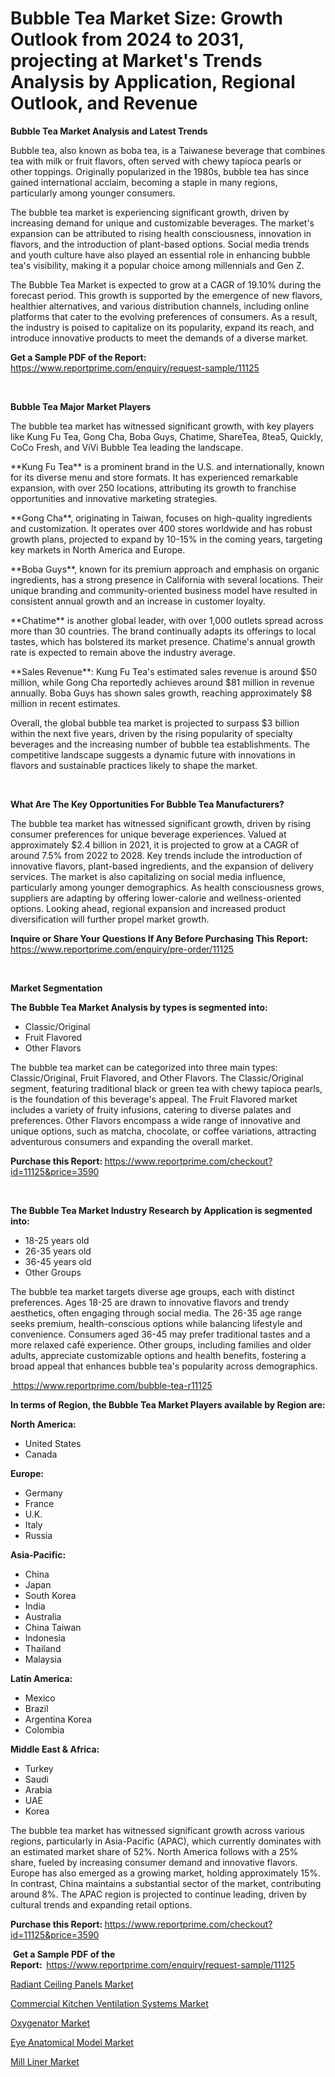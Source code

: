 <p><h1>Bubble Tea Market Size: Growth Outlook from 2024 to 2031, projecting at Market's Trends Analysis by Application, Regional Outlook, and Revenue</h1></p><p><strong>Bubble Tea Market Analysis and Latest Trends</strong></p>
<p><p>Bubble tea, also known as boba tea, is a Taiwanese beverage that combines tea with milk or fruit flavors, often served with chewy tapioca pearls or other toppings. Originally popularized in the 1980s, bubble tea has since gained international acclaim, becoming a staple in many regions, particularly among younger consumers.</p><p>The bubble tea market is experiencing significant growth, driven by increasing demand for unique and customizable beverages. The market's expansion can be attributed to rising health consciousness, innovation in flavors, and the introduction of plant-based options. Social media trends and youth culture have also played an essential role in enhancing bubble tea's visibility, making it a popular choice among millennials and Gen Z.</p><p>The Bubble Tea Market is expected to grow at a CAGR of 19.10% during the forecast period. This growth is supported by the emergence of new flavors, healthier alternatives, and various distribution channels, including online platforms that cater to the evolving preferences of consumers. As a result, the industry is poised to capitalize on its popularity, expand its reach, and introduce innovative products to meet the demands of a diverse market.</p></p>
<p><strong>Get a Sample PDF of the Report:&nbsp;</strong> <a href="https://www.reportprime.com/enquiry/request-sample/11125?utm_campaign=950&utm_medium=2&utm_source=Github&utm_content=ia&utm_term=25122024&utm_id=bubble-tea">https://www.reportprime.com/enquiry/request-sample/11125</a></p>
<p>&nbsp;</p>
<p><strong>Bubble Tea Major Market Players</strong></p>
<p><p>The bubble tea market has witnessed significant growth, with key players like Kung Fu Tea, Gong Cha, Boba Guys, Chatime, ShareTea, 8tea5, Quickly, CoCo Fresh, and ViVi Bubble Tea leading the landscape. </p><p>**Kung Fu Tea** is a prominent brand in the U.S. and internationally, known for its diverse menu and store formats. It has experienced remarkable expansion, with over 250 locations, attributing its growth to franchise opportunities and innovative marketing strategies.</p><p>**Gong Cha**, originating in Taiwan, focuses on high-quality ingredients and customization. It operates over 400 stores worldwide and has robust growth plans, projected to expand by 10-15% in the coming years, targeting key markets in North America and Europe.</p><p>**Boba Guys**, known for its premium approach and emphasis on organic ingredients, has a strong presence in California with several locations. Their unique branding and community-oriented business model have resulted in consistent annual growth and an increase in customer loyalty.</p><p>**Chatime** is another global leader, with over 1,000 outlets spread across more than 30 countries. The brand continually adapts its offerings to local tastes, which has bolstered its market presence. Chatime's annual growth rate is expected to remain above the industry average.</p><p>**Sales Revenue**: Kung Fu Tea's estimated sales revenue is around $50 million, while Gong Cha reportedly achieves around $81 million in revenue annually. Boba Guys has shown sales growth, reaching approximately $8 million in recent estimates.</p><p>Overall, the global bubble tea market is projected to surpass $3 billion within the next five years, driven by the rising popularity of specialty beverages and the increasing number of bubble tea establishments. The competitive landscape suggests a dynamic future with innovations in flavors and sustainable practices likely to shape the market.</p></p>
<p>&nbsp;</p>
<p><strong>What Are The Key Opportunities For Bubble Tea Manufacturers?</strong></p>
<p><p>The bubble tea market has witnessed significant growth, driven by rising consumer preferences for unique beverage experiences. Valued at approximately $2.4 billion in 2021, it is projected to grow at a CAGR of around 7.5% from 2022 to 2028. Key trends include the introduction of innovative flavors, plant-based ingredients, and the expansion of delivery services. The market is also capitalizing on social media influence, particularly among younger demographics. As health consciousness grows, suppliers are adapting by offering lower-calorie and wellness-oriented options. Looking ahead, regional expansion and increased product diversification will further propel market growth.</p></p>
<p><strong>Inquire or Share Your Questions If Any Before Purchasing This Report:</strong> <a href="https://www.reportprime.com/enquiry/pre-order/11125?utm_campaign=950&utm_medium=2&utm_source=Github&utm_content=ia&utm_term=25122024&utm_id=bubble-tea">https://www.reportprime.com/enquiry/pre-order/11125</a></p>
<p>&nbsp;</p>
<p><strong>Market Segmentation</strong></p>
<p><strong>The Bubble Tea Market Analysis by types is segmented into:</strong></p>
<p><ul><li>Classic/Original</li><li>Fruit Flavored</li><li>Other Flavors</li></ul></p>
<p><p>The bubble tea market can be categorized into three main types: Classic/Original, Fruit Flavored, and Other Flavors. The Classic/Original segment, featuring traditional black or green tea with chewy tapioca pearls, is the foundation of this beverage's appeal. The Fruit Flavored market includes a variety of fruity infusions, catering to diverse palates and preferences. Other Flavors encompass a wide range of innovative and unique options, such as matcha, chocolate, or coffee variations, attracting adventurous consumers and expanding the overall market.</p></p>
<p><strong>Purchase this Report:&nbsp;</strong><a href="https://www.reportprime.com/checkout?id=11125&price=3590&utm_campaign=950&utm_medium=2&utm_source=Github&utm_content=ia&utm_term=25122024&utm_id=bubble-tea">https://www.reportprime.com/checkout?id=11125&price=3590</a></p>
<p>&nbsp;</p>
<p><strong>The Bubble Tea Market Industry Research by Application is segmented into:</strong></p>
<p><ul><li>18-25 years old</li><li>26-35 years old</li><li>36-45 years old</li><li>Other Groups</li></ul></p>
<p><p>The bubble tea market targets diverse age groups, each with distinct preferences. Ages 18-25 are drawn to innovative flavors and trendy aesthetics, often engaging through social media. The 26-35 age range seeks premium, health-conscious options while balancing lifestyle and convenience. Consumers aged 36-45 may prefer traditional tastes and a more relaxed café experience. Other groups, including families and older adults, appreciate customizable options and health benefits, fostering a broad appeal that enhances bubble tea's popularity across demographics.</p></p>
<p><a href="https://www.reportprime.com/bubble-tea-r11125?utm_campaign=950&utm_medium=2&utm_source=Github&utm_content=ia&utm_term=25122024&utm_id=bubble-tea">&nbsp;https://www.reportprime.com/bubble-tea-r11125</a></p>
<p><strong>In terms of Region, the Bubble Tea Market Players available by Region are:</strong></p>
<p>
    <p> <strong> North America: </strong>
        <ul>
            <li>United States</li>
            <li>Canada</li>
        </ul>
        </p> 
    <p> <strong> Europe: </strong>
        <ul>
            <li>Germany</li>
            <li>France</li>
            <li>U.K.</li>
            <li>Italy</li>
            <li>Russia</li>
        </ul>
        </p> 
    <p> <strong> Asia-Pacific: </strong>
        <ul>
            <li>China</li>
            <li>Japan</li>
            <li>South Korea</li>
            <li>India</li>
            <li>Australia</li>
            <li>China Taiwan</li>
            <li>Indonesia</li>
            <li>Thailand</li>
            <li>Malaysia</li>
        </ul>
        </p> 
    <p> <strong> Latin America: </strong>
        <ul>
            <li>Mexico</li>
            <li>Brazil</li>
            <li>Argentina Korea</li>
            <li>Colombia</li>
        </ul>
        </p> 
    <p> <strong> Middle East & Africa: </strong>
        <ul>
            <li>Turkey</li>
            <li>Saudi</li>
            <li>Arabia</li>
            <li>UAE</li>
            <li>Korea</li>
        </ul>
    </p>
    </p>
<p><p>The bubble tea market has witnessed significant growth across various regions, particularly in Asia-Pacific (APAC), which currently dominates with an estimated market share of 52%. North America follows with a 25% share, fueled by increasing consumer demand and innovative flavors. Europe has also emerged as a growing market, holding approximately 15%. In contrast, China maintains a substantial sector of the market, contributing around 8%. The APAC region is projected to continue leading, driven by cultural trends and expanding retail options.</p></p>
<p><strong>Purchase this Report: </strong><a href="https://www.reportprime.com/checkout?id=11125&price=3590&utm_campaign=950&utm_medium=2&utm_source=Github&utm_content=ia&utm_term=25122024&utm_id=bubble-tea">https://www.reportprime.com/checkout?id=11125&price=3590</a></p>
<p>&nbsp;<strong>Get a Sample PDF of the Report:&nbsp;&nbsp;</strong><a href="https://www.reportprime.com/enquiry/request-sample/11125?utm_campaign=950&utm_medium=2&utm_source=Github&utm_content=ia&utm_term=25122024&utm_id=bubble-tea">https://www.reportprime.com/enquiry/request-sample/11125</a></p>
<p><strong></strong></p>
<p><p><a href="https://www.linkedin.com/pulse/in-depth-analysis-size-radiant-ceiling-panels-market-its-rapidgrowth-icdbe?utm_campaign=950&utm_medium=2&utm_source=Github&utm_content=ia&utm_term=25122024&utm_id=bubble-tea">Radiant Ceiling Panels Market</a></p><p><a href="https://www.linkedin.com/pulse/c-glance-reports-anmec?utm_campaign=950&utm_medium=2&utm_source=Github&utm_content=ia&utm_term=25122024&utm_id=bubble-tea">Commercial Kitchen Ventilation Systems Market</a></p><p><a href="https://www.linkedin.com/pulse/oxygenator-market-research-report-detail-laying-groundwork-ypxvf?utm_campaign=950&utm_medium=2&utm_source=Github&utm_content=ia&utm_term=25122024&utm_id=bubble-tea">Oxygenator Market</a></p><p><a href="https://www.linkedin.com/pulse/comprehensive-eye-anatomical-model-report-industry-analysis-uxqzf?utm_campaign=950&utm_medium=2&utm_source=Github&utm_content=ia&utm_term=25122024&utm_id=bubble-tea">Eye Anatomical Model Market</a></p><p><a href="https://github.com/castoriffic/Market-Research-Report-List-5/blob/main/mill-liner-market.md?utm_campaign=950&utm_medium=2&utm_source=Github&utm_content=ia&utm_term=25122024&utm_id=bubble-tea">Mill Liner Market</a></p></p>